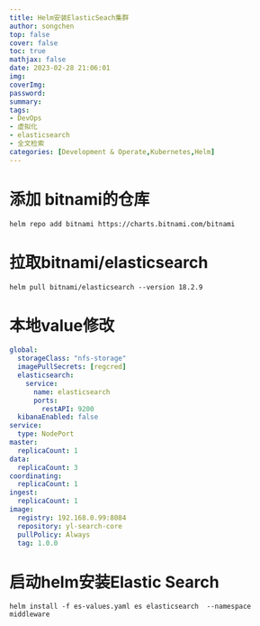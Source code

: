 ```yaml
---
title: Helm安装ElasticSeach集群
author: songchen
top: false
cover: false
toc: true
mathjax: false
date: 2023-02-28 21:06:01
img:
coverImg:
password:
summary:
tags:
- DevOps
- 虚拟化
- elasticsearch
- 全文检索
categories: [Development & Operate,Kubernetes,Helm]
---
```



# 添加 bitnami的仓库

```shell
helm repo add bitnami https://charts.bitnami.com/bitnami
```


# 拉取bitnami/elasticsearch

```shell
helm pull bitnami/elasticsearch --version 18.2.9
```

# 本地value修改

```yaml
global:
  storageClass: "nfs-storage"
  imagePullSecrets: [regcred]
  elasticsearch:
    service:
      name: elasticsearch
      ports:
        restAPI: 9200
  kibanaEnabled: false
service:
  type: NodePort
master:
  replicaCount: 1
data:
  replicaCount: 3
coordinating:
  replicaCount: 1
ingest:
  replicaCount: 1
image:
  registry: 192.168.0.99:8084
  repository: yl-search-core
  pullPolicy: Always
  tag: 1.0.0
```

# 启动helm安装Elastic Search

```shell
helm install -f es-values.yaml es elasticsearch  --namespace middleware
```
